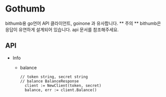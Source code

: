 # Gothumb
bithumb용 go언어 API 클라이언트, goinone 과 유사합니다.
** 주의 ** bithumb은 응답이 유연하게 설계되어 있습니다. api 문서를 참조해주세요. 

## API
* Info
  * balance
  
    ```golang
    // token string, secret string 
    // balance BalanceResponse
      client := NewClient(token, secret)
      balance, err := client.Balance()
    ```
